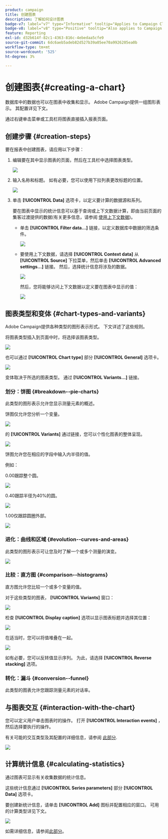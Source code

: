 ```yaml
---
product: campaign
title: 创建图表
description: 了解如何设计图表
badge-v7: label="v7" type="Informative" tooltip="Applies to Campaign Classic v7"
badge-v8: label="v8" type="Positive" tooltip="Also applies to Campaign v8"
feature: Reporting
exl-id: d32b614f-82c1-4363-816c-4ebedaa5cfe9
source-git-commit: 6dc6aeb5adeb82d527b39a05ee70a9926205ea0b
workflow-type: tm+mt
source-wordcount: '525'
ht-degree: 3%

---
```


# 创建图表{#creating-a-chart}



数据库中的数据也可以在图表中收集和显示。 Adobe Campaign提供一组图形表示。 其配置详见下文。

通过右键单击菜单或工具栏将图表直接插入报表页面。

## 创建步骤 {#creation-steps}

要在报表中创建图表，请应用以下步骤：

1. 编辑要在其中显示图表的页面，然后在工具栏中选择图表类型。

   ![](assets/s_advuser_report_page_activity_04.png)

1. 输入名称和标题。 如有必要，您可以使用下拉列表更改标题的位置。

   ![](assets/s_ncs_advuser_report_wizard_018.png)

1. 单击 **[!UICONTROL Data]** 选项卡，以定义要计算的数据源和系列。

   要在图表中显示的统计信息可以基于查询或上下文数据计算，即由当前页面的集客过渡提供的数据(有关更多信息，请参阅 [使用上下文数据](../../reporting/using/using-the-context.md#using-context-data))。

   * 单击 **[!UICONTROL Filter data...]** 链接，以定义数据库中数据的筛选条件。

      ![](assets/reporting_graph_add_filter.png)

   * 要使用上下文数据，请选择 **[!UICONTROL Context data]** 从 **[!UICONTROL Source]** 下拉菜单，然后单击 **[!UICONTROL Advanced settings...]** 链接。 然后，选择统计信息将涉及的数据。

      ![](assets/reporting_graph_from_context.png)

      然后，您将能够访问上下文数据以定义要在图表中显示的值：

      ![](assets/reporting_graph_select-from_context.png)

## 图表类型和变体 {#chart-types-and-variants}

Adobe Campaign提供各种类型的图形表示形式。 下文详述了这些规则。

将图表类型插入到页面中时，将选择该图表类型。

![](assets/s_advuser_report_page_activity_04.png)

也可以通过 **[!UICONTROL Chart type]** 部分 **[!UICONTROL General]** 选项卡。

![](assets/reporting_change_graph_type.png)

变体取决于所选的图表类型。 通过 **[!UICONTROL Variants...]** 链接。

### 划分：饼图 {#breakdown--pie-charts}

此类型的图形表示允许您显示测量元素的概述。

饼图仅允许您分析一个变量。

![](assets/reporting_graph_type_sector_1.png)

的 **[!UICONTROL Variants]** 通过链接，您可以个性化图表的整体呈现。

![](assets/reporting_graph_type_sector_2.png)

饼图允许您在相应的字段中输入内半径的值。

例如：

0.00跟踪整个圆。

![](assets/s_ncs_advuser_report_sector_exple1.png)

0.40跟踪半径为40%的圆。

![](assets/s_ncs_advuser_report_sector_exple2.png)

1.00仅跟踪圆圈外部。

![](assets/s_ncs_advuser_report_sector_exple3.png)

### 进化：曲线和区域 {#evolution--curves-and-areas}

此类型的图形表示可让您及时了解一个或多个测量的演变。

![](assets/reporting_graph_type_curve.png)

### 比较：直方图 {#comparison--histograms}

直方图允许您比较一个或多个变量的值。

对于这些类型的图表， **[!UICONTROL Variants]** 窗口：

![](assets/reporting_select_graph_var.png)

检查 **[!UICONTROL Display caption]** 选项以显示图表标题并选择其位置：

![](assets/reporting_select_graph_legend.png)

在适当时，您可以将值堆叠在一起。

![](assets/reporting_graph_type_histo.png)

如有必要，您可以反转值显示序列。 为此，请选择 **[!UICONTROL Reverse stacking]** 选项。

### 转化：漏斗 {#conversion--funnel}

此类型的图表允许您跟踪测量元素的对话率。

## 与图表交互 {#interaction-with-the-chart}

您可以定义用户单击图表时的操作。 打开 **[!UICONTROL Interaction events]** ，然后选择要执行的操作。

有关可能的交互类型及其配置的详细信息，请参阅 [此部分](../../web/using/static-elements-in-a-web-form.md#inserting-html-content).

![](assets/s_ncs_advuser_report_wizard_017.png)

## 计算统计信息 {#calculating-statistics}

通过图表可显示有关收集数据的统计信息。

这些统计信息通过 **[!UICONTROL Series parameters]** 部分 **[!UICONTROL Data]** 选项卡。

要创建新统计信息，请单击 **[!UICONTROL Add]** 图标并配置相应的窗口。 可用的计算类型详见下文。

![](assets/reporting_add_statistics.png)

如需详细信息，请参阅[此部分](../../reporting/using/using-the-descriptive-analysis-wizard.md#statistics-calculation)。
